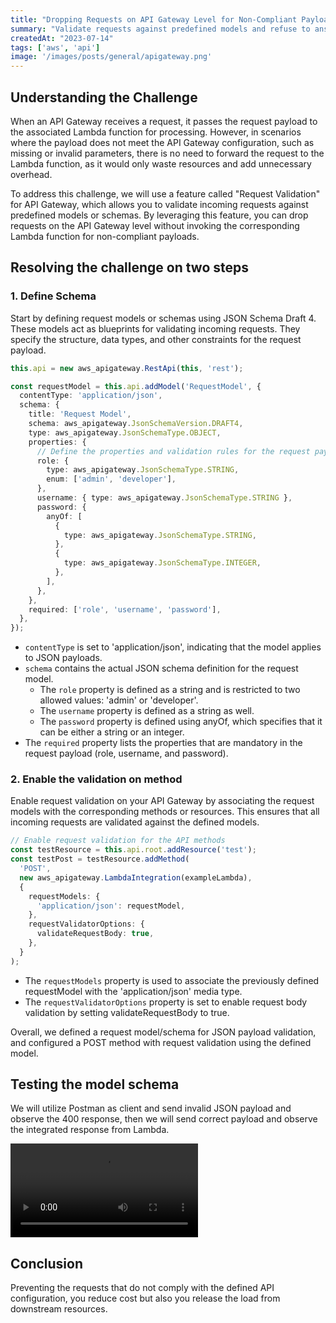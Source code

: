 ```yaml
---
title: "Dropping Requests on API Gateway Level for Non-Compliant Payloads"
summary: "Validate requests against predefined models and refuse to answer for non-compliant payloads without compute time."
createdAt: "2023-07-14"
tags: ['aws', 'api']
image: '/images/posts/general/apigateway.png'
---
```


## Understanding the Challenge

When an API Gateway receives a request, it passes the request payload to the associated Lambda function for processing. However, in scenarios where the payload does not meet the API Gateway configuration, such as missing or invalid parameters, there is no need to forward the request to the Lambda function, as it would only waste resources and add unnecessary overhead.

To address this challenge, we will use a feature called "Request Validation" for API Gateway, which allows you to validate incoming requests against predefined models or schemas. By leveraging this feature, you can drop requests on the API Gateway level without invoking the corresponding Lambda function for non-compliant payloads. 

## Resolving the challenge on two steps

### 1. Define Schema
Start by defining request models or schemas using JSON Schema Draft 4. These models act as blueprints for validating incoming requests. They specify the structure, data types, and other constraints for the request payload.

```ts filename-app.ts
this.api = new aws_apigateway.RestApi(this, 'rest');

const requestModel = this.api.addModel('RequestModel', {
  contentType: 'application/json',
  schema: {
    title: 'Request Model',
    schema: aws_apigateway.JsonSchemaVersion.DRAFT4,
    type: aws_apigateway.JsonSchemaType.OBJECT,
    properties: {
      // Define the properties and validation rules for the request payload
      role: {
        type: aws_apigateway.JsonSchemaType.STRING,
        enum: ['admin', 'developer'],
      },
      username: { type: aws_apigateway.JsonSchemaType.STRING },
      password: {
        anyOf: [
          {
            type: aws_apigateway.JsonSchemaType.STRING,
          },
          {
            type: aws_apigateway.JsonSchemaType.INTEGER,
          },
        ],
      },
    },
    required: ['role', 'username', 'password'],
  },
});
```
- `contentType` is set to 'application/json', indicating that the model applies to JSON payloads.
- `schema` contains the actual JSON schema definition for the request model.
  - The `role` property is defined as a string and is restricted to two allowed values: 'admin' or 'developer'.
  - The `username` property is defined as a string as well.
  - The `password` property is defined using anyOf, which specifies that it can be either a string or an integer.
- The `required` property lists the properties that are mandatory in the request payload (role, username, and password).

### 2. Enable the validation on method
Enable request validation on your API Gateway by associating the request models with the corresponding methods or resources. This ensures that all incoming requests are validated against the defined models.

```ts filename-app.ts
// Enable request validation for the API methods
const testResource = this.api.root.addResource('test');
const testPost = testResource.addMethod(
  'POST',
  new aws_apigateway.LambdaIntegration(exampleLambda),
  {
    requestModels: {
      'application/json': requestModel,
    },
    requestValidatorOptions: {
      validateRequestBody: true,
    },
  }
);
```
- The `requestModels` property is used to associate the previously defined requestModel with the 'application/json' media type.
- The `requestValidatorOptions` property is set to enable request body validation by setting validateRequestBody to true.

Overall, we defined a request model/schema for JSON payload validation, and configured a POST method with request validation using the defined model.

## Testing the model schema

We will utilize Postman as client and send invalid JSON payload and observe the 400 response, then we will send correct payload and observe the integrated response from Lambda.

<video src="/images/posts/dropping-requests-on-api-gateway-level-for-non-compliant-payloads/testing-api-schema.mp4" controls ></video>

## Conclusion 
Preventing the requests that do not comply with the defined API configuration, you reduce cost but also you release the load from downstream resources.